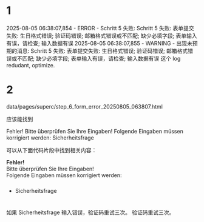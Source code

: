 # 1
2025-08-05 06:38:07,854 - ERROR - Schritt 5 失败: Schritt 5 失败: 表单提交失败: 生日格式错误; 验证码错误; 邮箱格式错误或不匹配; 缺少必填字段; 表单输入有误，请检查; 输入数据有误
2025-08-05 06:38:07,855 - WARNING - 出现未预期的消息: Schritt 5 失败: 表单提交失败: 生日格式错误; 验证码错误; 邮箱格式错误或不匹配; 缺少必填字段; 表单输入有误，请检查; 输入数据有误
这个 log redudant, optimize.


# 2
data/pages/superc/step_6_form_error_20250805_063807.html

应该能找到

Fehler!
Bitte überprüfen Sie Ihre Eingaben!
Folgende Eingaben müssen korrigiert werden:
Sicherheitsfrage


可以从下面代码片段中找到相关内容：
                    <div class="content__error" tabindex="0">
                        <b>Fehler!</b><br/>
                        Bitte überprüfen Sie Ihre Eingaben!<br>
                        Folgende Eingaben müssen korrigiert werden:
                        <div style="height: 10px;"></div>
                        <ul>
                            <li>Sicherheitsfrage</li>
                        </ul>
                        <div style="height: 10px;"></div>
                    </div>

如果 Sicherheitsfrage 输入错误，验证码重试三次。
验证码重试三次。



